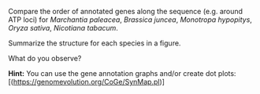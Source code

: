 Compare the order of annotated genes along the sequence (e.g. around ATP loci) for *Marchantia paleacea*, *Brassica juncea*, *Monotropa hypopitys*, *Oryza sativa*, *Nicotiana tabacum*. 


Summarize the structure for each species in a figure. 

What do you observe? 

**Hint:** You can use the gene annotation graphs and/or create dot plots: [(https://genomevolution.org/CoGe/SynMap.pl)]